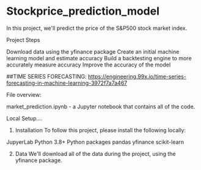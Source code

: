 # Stockprice_prediction_model
In this project, we'll predict the price of the S&P500 stock market index.

Project Steps

Download data using the yfinance package
Create an initial machine learning model and estimate accuracy
Build a backtesting engine to more accurately measure accuracy
Improve the accuracy of the model

##TIME SERIES FORECASTING: https://engineering.99x.io/time-series-forecasting-in-machine-learning-3972f7a7a467

File overview:

market_prediction.ipynb - a Jupyter notebook that contains all of the code.

Local Setup....

1. Installation
To follow this project, please install the following locally:

  JupyerLab
  Python 3.8+
  Python packages
  pandas
  yfinance
  scikit-learn

2. Data
  We'll download all of the data during the project, using the yfinance package.
